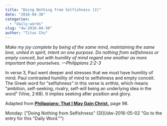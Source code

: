 ```yaml
---
title: "Doing Nothing from Selfishness (2)"
date: "2016-04-30"
categories: 
  - "daily-words"
slug: "dw-2016-04-30"
author: "Titus Chu"
---
```


_Make my joy complete by being of the same mind, maintaining the same love, united in spirit, intent on one purpose. Do nothing from selfishness or empty conceit, but with humility of mind regard one another as more important than yourselves._ _—Philippians 2:2-3_

In verse 3, Paul went deeper and stresses that we must have humility of mind. Paul contrasted humility of mind to selfishness and empty conceit. The Greek word for “selfishness” in this verse is _erithía_, which means “ambition, self-seeking, rivalry, self-will being an underlying idea in the word” (Vine, 2:68). It implies seeking after position and glory.

Adapted from __[Philippians: That I May Gain Christ,](/book-philippians/ "Go to the listing for this book.")__ page 98.

Monday: ["Doing Nothing from Selfishness" (3)](/dw-2016-05-02 "Go to the entry for this "Daily Word."")
